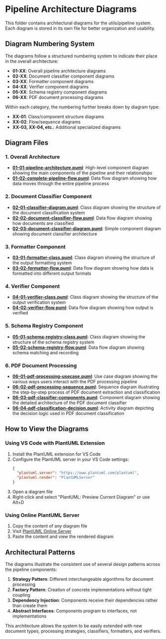 # Pipeline Architecture Diagrams

This folder contains architectural diagrams for the utils/pipeline system. Each diagram is stored in its own file for better organization and usability.

## Diagram Numbering System

The diagrams follow a structured numbering system to indicate their place in the overall architecture:

- **01-XX**: Overall pipeline architecture diagrams
- **02-XX**: Document classifier component diagrams
- **03-XX**: Formatter component diagrams
- **04-XX**: Verifier component diagrams
- **05-XX**: Schema registry component diagrams
- **06-XX**: PDF document processing diagrams

Within each category, the numbering further breaks down by diagram type:
- **XX-01**: Class/component structure diagrams
- **XX-02**: Flow/sequence diagrams
- **XX-03, XX-04, etc.**: Additional specialized diagrams

## Diagram Files

### 1. Overall Architecture

- **[01-01-pipeline-architecture.puml](01-01-pipeline-architecture.puml)**: High-level component diagram showing the main components of the pipeline and their relationships
- **[01-02-complete-pipeline-flow.puml](01-02-complete-pipeline-flow.puml)**: Data flow diagram showing how data moves through the entire pipeline process

### 2. Document Classifier Component

- **[02-01-classifier-diagram.puml](02-01-classifier-diagram.puml)**: Class diagram showing the structure of the document classification system
- **[02-02-document-classifier-flow.puml](02-02-document-classifier-flow.puml)**: Data flow diagram showing how documents are classified
- **[02-03-document-classifier-diagram.puml](02-03-document-classifier-diagram.puml)**: Simple component diagram showing document classifier architecture

### 3. Formatter Component

- **[03-01-formatter-class.puml](03-01-formatter-class.puml)**: Class diagram showing the structure of the output formatting system
- **[03-02-formatter-flow.puml](03-02-formatter-flow.puml)**: Data flow diagram showing how data is formatted into different output formats

### 4. Verifier Component

- **[04-01-verifier-class.puml](04-01-verifier-class.puml)**: Class diagram showing the structure of the output verification system
- **[04-02-verifier-flow.puml](04-02-verifier-flow.puml)**: Data flow diagram showing how output is verified

### 5. Schema Registry Component

- **[05-01-schema-registry-class.puml](05-01-schema-registry-class.puml)**: Class diagram showing the structure of the schema registry system
- **[05-02-schema-registry-flow.puml](05-02-schema-registry-flow.puml)**: Data flow diagram showing schema matching and recording

### 6. PDF Document Processing

- **[06-01-pdf-processing-usecase.puml](06-01-pdf-processing-usecase.puml)**: Use case diagram showing the various ways users interact with the PDF processing pipeline
- **[06-02-pdf-processing-sequence.puml](06-02-pdf-processing-sequence.puml)**: Sequence diagram illustrating the step-by-step process of PDF document extraction and classification
- **[06-03-pdf-classifier-components.puml](06-03-pdf-classifier-components.puml)**: Component diagram showing the detailed architecture of the PDF document classifier
- **[06-04-pdf-classification-decision.puml](06-04-pdf-classification-decision.puml)**: Activity diagram depicting the decision logic used in PDF document classification

## How to View the Diagrams

### Using VS Code with PlantUML Extension

1. Install the PlantUML extension for VS Code
2. Configure the PlantUML server in your VS Code settings:
   ```json
   {
     "plantuml.server": "https://www.plantuml.com/plantuml",
     "plantuml.render": "PlantUMLServer"
   }
   ```
3. Open a diagram file
4. Right-click and select "PlantUML: Preview Current Diagram" or use Alt+D

### Using Online PlantUML Server

1. Copy the content of any diagram file
2. Visit [PlantUML Online Server](http://www.plantuml.com/plantuml/uml/)
3. Paste the content and view the rendered diagram

## Architectural Patterns

The diagrams illustrate the consistent use of several design patterns across the pipeline components:

1. **Strategy Pattern**: Different interchangeable algorithms for document processing
2. **Factory Pattern**: Creation of concrete implementations without tight coupling
3. **Dependency Injection**: Components receive their dependencies rather than create them
4. **Abstract Interfaces**: Components program to interfaces, not implementations

This architecture allows the system to be easily extended with new document types, processing strategies, classifiers, formatters, and verifiers.